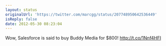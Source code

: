 ```yaml
---
layout: status
originalUrl: 'https://twitter.com/marcgg/status/207748950642536449'
isReply: false
date: 2012-05-30 08:23:04
---
```


Wow, Salesforce is said to buy Buddy Media for $800! http://t.co/1Nnf4HFI
